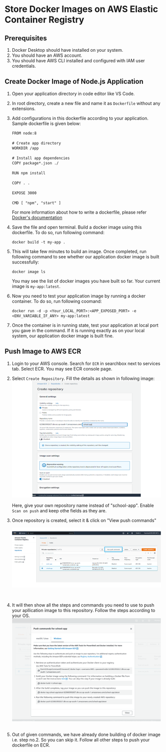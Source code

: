 # Store Docker Images on AWS Elastic Container Registry

## Prerequisites
1. Docker Desktop should have installed on your system.
2. You should have an AWS account.
3. You should have AWS CLI installed and configured with IAM user credentials.

## Create Docker Image of Node.js Application

1. Open your application directory in code editor like VS Code.
2. In root directory, create a new file and name it as `Dockerfile` without any extensions.
3. Add configurations in this dockerfile according to your application. Sample dockerfile is given below:
    ```
    FROM node:8

    # Create app directory
    WORKDIR /app

    # Install app dependencies
    COPY package*.json ./

    RUN npm install

    COPY . .

    EXPOSE 3000

    CMD [ "npm", "start" ]

    ```
    For more information about how to write a dockerfile, please refer [Docker's documentation](https://docs.docker.com/develop/develop-images/dockerfile_best-practices/)

4. Save the file and open terminal. Build a docker image using this dockerfile. To do so, run following command:
    ```
    docker build -t my-app .
    ```
5. This will take few minutes to build an image. Once completed, run following command to see whether our application docker image is built successfully:
    ```
    docker image ls
    ```
    You may see the list of docker images you have built so far. Your current image is `my-app:latest`.
6. Now you need to test your application image by running a docker container. To do so, run following coomand:
    ```
    docker run -d -p <Your_LOCAL_PORT>:<APP_EXPOSED_PORT> -e <ENV_VARIABLE_IF_ANY> my-app:latest
    ```
7. Once the container is in running state, test your application at local port you gave in the command. If it is running exactly as on your local system, our application docker image is built fine.

## Push Image to AWS ECR
1. Login to your AWS console. Search for `ECR` in searchbox next to services tab. Select ECR. You may see ECR console page.
2. Select `Create Repository`. Fill the details as shown in following image:
&nbsp;<br>
   <img src="../Pulumi/Images/ecr-1.png" width="600" />

    Here, give your own repository name instead of "school-app". Enable `Scan on push` and keep othe fields as they are.
&nbsp;<br>
3. Once repository is created, select it & click on "View push commands"

    <img src="../Pulumi/Images/ecr-2.png" width="600" />
&nbsp;<br>

4. It will then show all the steps and commands you need to use to push your apllication image to this repository. Follow the steps according to your OS.
&nbsp;<br>
   <img src="../Pulumi/Images/ecr-3.png" width="600" />
&nbsp;<br>

5. Out of given commands, we have already done building of docker image i.e. step no.2. So you can skip it. Follow all other steps to push your dockerfile on ECR.